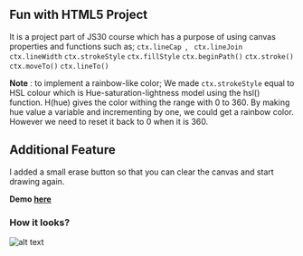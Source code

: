 ## Fun with HTML5 Project 
It is a project part of JS30 course which has a purpose of using canvas properties and functions such as;
``ctx.lineCap ``, `` ctx.lineJoin`` `` ctx.lineWidth`` ``ctx.strokeStyle`` ``ctx.fillStyle`` ``ctx.beginPath()`` ``ctx.stroke() `` ``ctx.moveTo()`` ``ctx.lineTo()``

**Note** : to implement a rainbow-like color;
We made ``` ctx.strokeStyle ``` equal to HSL colour which is Hue-saturation-lightness model using the hsl() function. H(hue) gives the color withing the range with 0 to 360. By making hue value a variable and incrementing by one, we could get a rainbow color. However we need to reset it back to 0 when it is 360.

## Additional Feature 
I added a small erase button so that you can clear the canvas and start drawing again.

**Demo [here](https://bilgedemirkaya.github.io/JS-30/07%20Fun%20with%20HTML5%20Canvas/index.html)**

### How it looks? 
![alt text](https://github.com/bilgedemirkaya/JS-30/blob/main/07%20Fun%20with%20HTML5%20Canvas/canvas.JPG)
